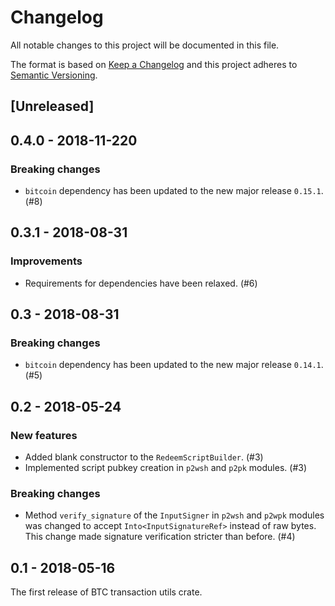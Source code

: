 # Changelog

All notable changes to this project will be documented in this file.

The format is based on [Keep a Changelog](http://keepachangelog.com/en/1.0.0/)
and this project adheres to [Semantic Versioning](http://semver.org/spec/v2.0.0.html).

## [Unreleased]

## 0.4.0 - 2018-11-220

### Breaking changes

- `bitcoin` dependency has been updated to the new major release `0.15.1`. (#8)

## 0.3.1 - 2018-08-31

### Improvements

- Requirements for dependencies have been relaxed. (#6)

## 0.3 - 2018-08-31

### Breaking changes

- `bitcoin` dependency has been updated to the new major release `0.14.1`. (#5)

## 0.2 - 2018-05-24

### New features

- Added blank constructor to the `RedeemScriptBuilder`. (#3)
- Implemented script pubkey creation in `p2wsh` and `p2pk` modules. (#3)

### Breaking changes

- Method `verify_signature` of the `InputSigner` in `p2wsh` and `p2wpk` modules was changed to accept
 `Into<InputSignatureRef>` instead of raw bytes. This change made signature verification stricter
 than before. (#4)

## 0.1 - 2018-05-16

The first release of BTC transaction utils crate.